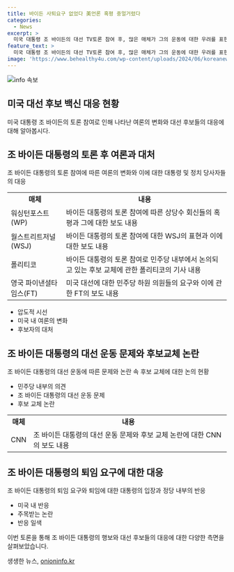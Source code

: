 ```yaml
---
title: 바이든 사퇴요구 없었다 美언론 혹평 중얼거렸다
categories:
  - News
excerpt: >
  미국 대통령 조 바이든의 대선 TV토론 참여 후, 많은 매체가 그의 운동에 대한 우려를 표현하고 있다. 워싱턴포스트는 그의 목소리와 표정에 대한 비판을 전했으며, 월스트리트저널은 바이든이 깨졌다는 표현을 사용했다. 또한 폴리티코는 민주당이 후보 교체를 논의하고 있다고 보도했으며, 영국 파이낸셜타임스는 민주당 의원들이 바이든의 사퇴를 촉구하는 내용의 문자를 교환했다고 전했다. 그러나 바이든 대통령은 사퇴하지 않을 것이라고 밝혔으며, 대신 트럼프를 비판했다. CNN의 보도에 따르면, 민주당 내에서도 그의 토론 모습에 대한 우려가 커지고 있음을 알 수 있다.
feature_text: >
  미국 대통령 조 바이든의 대선 TV토론 참여 후, 많은 매체가 그의 운동에 대한 우려를 표현하고 있다. 워싱턴포스트는 그의 목소리와 표정에 대한 비판을 전했으며, 월스트리트저널은 바이든이 깨졌다는 표현을 사용했다. 또한 폴리티코는 민주당이 후보 교체를 논의하고 있다고 보도했으며, 영국 파이낸셜타임스는 민주당 의원들이 바이든의 사퇴를 촉구하는 내용의 문자를 교환했다고 전했다. 그러나 바이든 대통령은 사퇴하지 않을 것이라고 밝혔으며, 대신 트럼프를 비판했다. CNN의 보도에 따르면, 민주당 내에서도 그의 토론 모습에 대한 우려가 커지고 있음을 알 수 있다.
image: 'https://www.behealthy4u.com/wp-content/uploads/2024/06/koreanews.jpg'
---
```


<p><img src="https://www.behealthy4u.com/wp-content/uploads/2024/06/koreanews.jpg" alt="info 속보" /></p>

<h2 data-ke-size="size26">미국 대선 후보 백신 대응 현황</h2>

<p data-ke-size="size16">미국 대통령 조 바이든의 토론 참여로 인해 나타난 여론의 변화와 대선 후보들의 대응에 대해 알아봅시다.</p>

<h2>조 바이든 대통령의 토론 후 여론과 대처</h2>

<p data-ke-size="size16">조 바이든 대통령의 토론 참여에 따른 여론의 변화와 이에 대한 대통령 및 정치 당사자들의 대응</p>

<table>
  <tr>
    <td style="text-align: center; height: 17px;"><b>매체</b></td>
    <td style="text-align: center; height: 17px;"><b>내용</b></td>
  </tr>
  <tr>
    <td>워싱턴포스트(WP)</td>
    <td>바이든 대통령의 토론 참여에 따른 상당수 회신들의 혹평과 그에 대한 보도 내용</td>
  </tr>
  <tr>
    <td>월스트리트저널(WSJ)</td>
    <td>바이든 대통령의 토론 참여에 대한 WSJ의 표현과 이에 대한 보도 내용</td>
  </tr>
  <tr>
    <td>폴리티코</td>
    <td>바이든 대통령의 토론 참여로 민주당 내부에서 논의되고 있는 후보 교체에 관한 폴리티코의 기사 내용</td>
  </tr>
  <tr>
    <td>영국 파이낸셜타임스(FT)</td>
    <td>미국 대선에 대한 민주당 하원 의원들의 요구와 이에 관한 FT의 보도 내용</td>
  </tr>
</table>

<ul>
  <li>압도적 시선</li>
  <li>미국 내 여론의 변화</li>
  <li>후보자의 대처</li>
</ul>

<h2>조 바이든 대통령의 대선 운동 문제와 후보교체 논란</h2>

<p data-ke-size="size16">조 바이든 대통령의 대선 운동에 따른 문제와 논란 속 후보 교체에 대한 논의 현황</p>

<ul>
  <li>민주당 내부의 의견</li>
  <li>조 바이든 대통령의 대선 운동 문제</li>
  <li>후보 교체 논란</li>
</ul>

<table>
  <tr>
    <td style="text-align: center; height: 17px;"><b>매체</b></td>
    <td style="text-align: center; height: 17px;"><b>내용</b></td>
  </tr>
  <tr>
    <td>CNN</td>
    <td>조 바이든 대통령의 대선 운동 문제와 후보 교체 논란에 대한 CNN의 보도 내용</td>
  </tr>
</table>

<h2>조 바이든 대통령의 퇴임 요구에 대한 대응</h2>

<p data-ke-size="size16">조 바이든 대통령의 퇴임 요구와 퇴임에 대한 대통령의 입장과 정당 내부의 반응</p>

<ul>
  <li>미국 내 반응</li>
  <li>주목받는 논란</li>
  <li>반응 일색</li>
</ul>

<p data-ke-size="size16">이번 토론을 통해 조 바이든 대통령의 행보와 대선 후보들의 대응에 대한 다양한 측면을 살펴보았습니다.</p>
생생한 뉴스, <a href="https://onioninfo.kr" rel="dofollow">onioninfo.kr</a>


